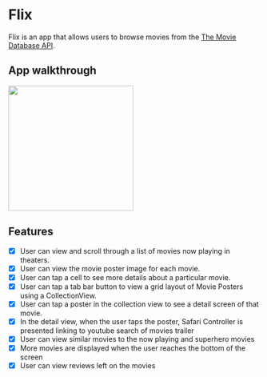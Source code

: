 # Flix


Flix is an app that allows users to browse movies from the [The Movie Database API](http://docs.themoviedb.apiary.io/#).

## App walkthrough
<img src="https://imgur.com/dMGxBf5.gif" width=250><br>


## Features
- [x]  User can view and scroll through a list of movies now playing in theaters.
- [x]  User can view the movie poster image for each movie.
- [x]  User can tap a cell to see more details about a particular movie.
- [x]  User can tap a tab bar button to view a grid layout of Movie Posters using a CollectionView.
- [x]  User can tap a poster in the collection view to see a detail screen of that movie.
- [x]  In the detail view, when the user taps the poster, Safari Controller is presented linking to youtube search of movies trailer
- [x] User can view similar movies to the now playing and superhero movies
- [x] More movies are displayed when the user reaches the bottom of the screen
- [x] User can view reviews left on the movies
